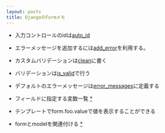 ```yaml
---
layout: posts
title: DjangoのFormメモ 
---
```

* 入力コントロールのidは[auto_id](https://docs.djangoproject.com/en/1.7/ref/forms/api/#django.forms.Form.auto_id)

* エラーメッセージを追加するには[add_error](https://docs.djangoproject.com/en/1.7/ref/forms/api/#django.forms.Form.add_error)を利用する。

* カスタムバリデーションは[clean](https://docs.djangoproject.com/en/1.7/ref/forms/api/#django.forms.Form.clean)に書く

* バリデーションは[is_valid](https://docs.djangoproject.com/en/1.7/ref/forms/api/#django.forms.Form.is_valid)で行う

* デフォルトのエラーメッセージは[error_messages](https://docs.djangoproject.com/en/1.7/ref/forms/fields/#django.forms.Field.error_messages)に定義する

* フィールドに指定する変数一覧 [*](https://docs.djangoproject.com/en/1.7/ref/forms/fields/#core-field-arguments)

* テンプレートでform.foo.valueで値を表示することができる

* formとmodelを関連付ける [*](https://docs.djangoproject.com/en/dev/topics/forms/modelforms/)
